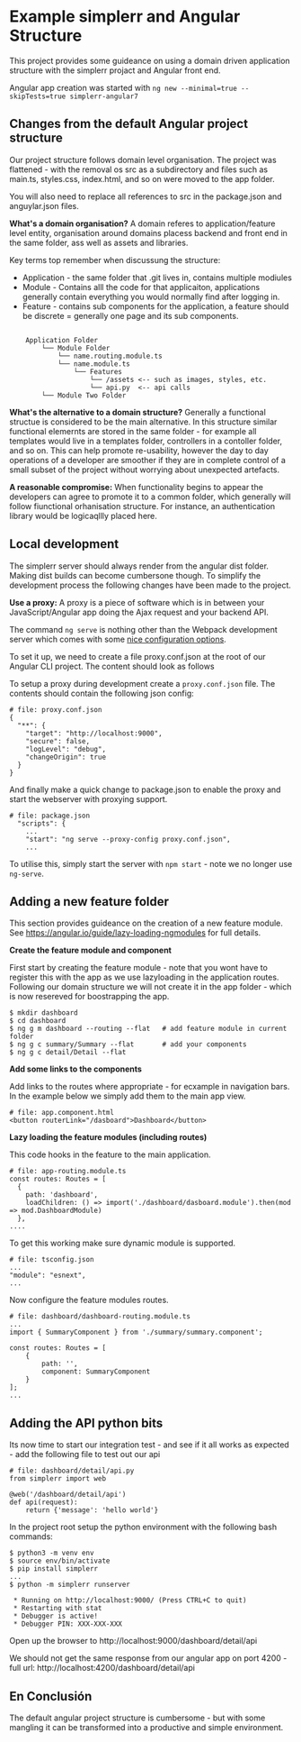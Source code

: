 # Example simplerr and Angular Structure

This project provides some guideance on using a domain driven application
structure with the simplerr projact and Angular front end.

Angular app creation was started with `ng new --minimal=true --skipTests=true simplerr-angular7`

## Changes from the default Angular project structure

Our project structure follows domain level organisation. The project was
flattened - with the removal os src as a subdirectory and files such as
main.ts, styles.css, index.html, and so on were moved to the app folder.

You will also need to replace all references to src in the package.json and
anguylar.json files.

**What's a domain organisation?** A domain referes to application/feature level
entity, organisation around domains placess backend and front end in the same
folder, ass well as assets and libraries.

Key terms top remember when discussung the structure:

  * Application - the same folder that .git lives in, contains multiple modiules
  * Module - Contains alll the code for that applicaiton, applications generally contain everything you would normally find after logging in.
  * Feature - contains sub components for the application, a feature should be discrete = generally one page and its sub components.

```

    Application Folder
        └── Module Folder
            └── name.routing.module.ts
            └── name.module.ts
                └── Features
                    └── /assets <-- such as images, styles, etc.
                    └── api.py  <-- api calls
        └── Module Two Folder
```

**What's the alternative to a domain structure?** Generally a functional
structue is considered to be the main alternative. In this structure similar
functional elemernts are stored in the same folder - for example all templates
would live in a templates folder, controllers in a contoller folder, and so on.
This can help promote re-usability, however the day to day operations of a
developer are smoother if they are in complete control of a small subset of the
project without worrying about unexpected artefacts.

**A reasonable compromise:** When functionality begins to appear the developers
can agree to promote it to a common folder, which generally will follow
fiunctional orhanisation structure. For instance, an authentication library
would be logicaqllly placed here.

## Local development

The simplerr server should always render from the angular dist folder. Making
dist builds can become cumbersone though. To simplify the development process
the following changes have been made to the project.

**Use a proxy:** A proxy is a piece of software which is in between your
JavaScript/Angular app doing the Ajax request and your backend API.

The command `ng serve` is nothing other than the Webpack development server
which comes with some [nice configuration options](https://webpack.js.org/configuration/dev-server/#devserver-proxy).

To set it up, we need to create a file proxy.conf.json at the root of our
Angular CLI project. The content should look as follows


To setup a proxy during development create a `proxy.conf.json` file. The
contents should contain the following json config:

    # file: proxy.conf.json
    {
      "**": {
        "target": "http://localhost:9000",
        "secure": false,
        "logLevel": "debug",
        "changeOrigin": true
      }
    }

And finally make a quick change to package.json to enable the proxy and start the webserver with proxying support.

    # file: package.json
      "scripts": {
        ...
        "start": "ng serve --proxy-config proxy.conf.json",
        ...

To utilise this, simply start the server with `npm start` - note we no longer use `ng-serve`.

## Adding a new feature folder

This section provides guideance on the creation of a new feature module. See
https://angular.io/guide/lazy-loading-ngmodules for full details.

**Create the feature module and component**

First start by creating the feature module - note that you wont have to
register this with the app as we use lazyloading in the application routes. Following our domain structure we will not create it in the app folder - which is now resereved for boostrapping the app.

    $ mkdir dashboard
    $ cd dashboard
    $ ng g m dashboard --routing --flat   # add feature module in current folder
    $ ng g c summary/Summary --flat       # add your components
    $ ng g c detail/Detail --flat

**Add some links to the components**

Add links to the routes where appropriate - for ecxample in navigation bars. In
the example below we simply add them to the main app view.

    # file: app.component.html
    <button routerLink="/dasboard">Dashboard</button>

**Lazy loading the feature modules (including routes)**

This code hooks in the feature to the main application.

    # file: app-routing.module.ts
    const routes: Routes = [
      {
        path: 'dashboard',
        loadChildren: () => import('./dashboard/dasboard.module').then(mod => mod.DashboardModule)
      },
    ....

To get this working make sure dynamic module is supported.

    # file: tsconfig.json
    ...
    "module": "esnext",
    ...

Now configure the feature modules routes.

    # file: dashboard/dashboard-routing.module.ts
    ...
    import { SummaryComponent } from './summary/summary.component';

    const routes: Routes = [
        {
            path: '',
            component: SummaryComponent
        }
    ];
    ...

## Adding the API python bits

Its now time to start our integration test - and see if it all works as expected - add the following file to test out our api

    # file: dashboard/detail/api.py
    from simplerr import web

    @web('/dashboard/detail/api')
    def api(request):
        return {'message': 'hello world'}

In the project root setup the python environment with the following bash commands:

    $ python3 -m venv env
    $ source env/bin/activate
    $ pip install simplerr
    ...
    $ python -m simplerr runserver

     * Running on http://localhost:9000/ (Press CTRL+C to quit)
     * Restarting with stat
     * Debugger is active!
     * Debugger PIN: XXX-XXX-XXX

Open up the browser to http://localhost:9000/dashboard/detail/api

We should not get the same response from our angular app on port 4200 - full url: http://localhost:4200/dashboard/detail/api

En Conclusión
-------------

The default angular project structure is cumbersome - but with some mangling it can be transformed into a productive and simple environment.
